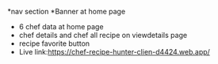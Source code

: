 *nav section
*Banner at home page
* 6 chef data at home page
* chef details and chef all recipe on viewdetails page
* recipe favorite button
* Live link:https://chef-recipe-hunter-clien-d4424.web.app/